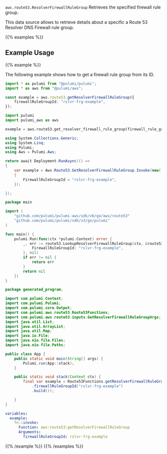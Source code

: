 `aws.route53.ResolverFirewallRuleGroup` Retrieves the specified firewall rule group.

This data source allows to retrieve details about a specific a Route 53 Resolver DNS Firewall rule group.

{{% examples %}}
## Example Usage
{{% example %}}

The following example shows how to get a firewall rule group from its ID.

```typescript
import * as pulumi from "@pulumi/pulumi";
import * as aws from "@pulumi/aws";

const example = aws.route53.getResolverFirewallRuleGroup({
    firewallRuleGroupId: "rslvr-frg-example",
});
```
```python
import pulumi
import pulumi_aws as aws

example = aws.route53.get_resolver_firewall_rule_group(firewall_rule_group_id="rslvr-frg-example")
```
```csharp
using System.Collections.Generic;
using System.Linq;
using Pulumi;
using Aws = Pulumi.Aws;

return await Deployment.RunAsync(() => 
{
    var example = Aws.Route53.GetResolverFirewallRuleGroup.Invoke(new()
    {
        FirewallRuleGroupId = "rslvr-frg-example",
    });

});
```
```go
package main

import (
	"github.com/pulumi/pulumi-aws/sdk/v6/go/aws/route53"
	"github.com/pulumi/pulumi/sdk/v3/go/pulumi"
)

func main() {
	pulumi.Run(func(ctx *pulumi.Context) error {
		_, err := route53.LookupResolverFirewallRuleGroup(ctx, &route53.LookupResolverFirewallRuleGroupArgs{
			FirewallRuleGroupId: "rslvr-frg-example",
		}, nil)
		if err != nil {
			return err
		}
		return nil
	})
}
```
```java
package generated_program;

import com.pulumi.Context;
import com.pulumi.Pulumi;
import com.pulumi.core.Output;
import com.pulumi.aws.route53.Route53Functions;
import com.pulumi.aws.route53.inputs.GetResolverFirewallRuleGroupArgs;
import java.util.List;
import java.util.ArrayList;
import java.util.Map;
import java.io.File;
import java.nio.file.Files;
import java.nio.file.Paths;

public class App {
    public static void main(String[] args) {
        Pulumi.run(App::stack);
    }

    public static void stack(Context ctx) {
        final var example = Route53Functions.getResolverFirewallRuleGroup(GetResolverFirewallRuleGroupArgs.builder()
            .firewallRuleGroupId("rslvr-frg-example")
            .build());

    }
}
```
```yaml
variables:
  example:
    fn::invoke:
      Function: aws:route53:getResolverFirewallRuleGroup
      Arguments:
        firewallRuleGroupId: rslvr-frg-example
```
{{% /example %}}
{{% /examples %}}